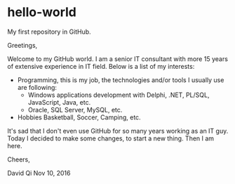 # hello-world
My first repository in GitHub.

Greetings,

Welcome to my GitHub world. I am a senior IT consultant with more 15 years of extensive experience in IT field. Below is a list of my interests:
- Programming, this is my job, the technologies and/or tools I usually use are following:
  - Windows applications development with Delphi, .NET, PL/SQL, JavaScript, Java, etc.
  - Oracle, SQL Server, MySQL, etc.
- Hobbies
  Basketball, Soccer, Camping, etc.
  
It's sad that I don't even use GitHub for so many years working as an IT guy. Today I decided to make some changes, to start a new thing.
Then I am here.


Cheers,

David Qi
Nov 10, 2016
